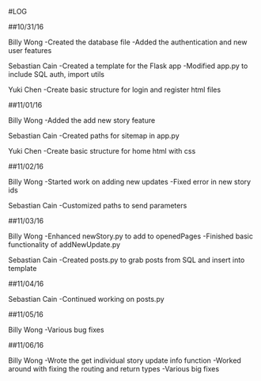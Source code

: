 #LOG

##10/31/16

Billy Wong
      -Created the database file
      -Added the authentication and new user features

Sebastian Cain
      -Created a template for the Flask app
      -Modified app.py to include SQL auth, import utils

Yuki Chen
     -Create basic structure for login and register html files

##11/01/16

Billy Wong
      -Added the add new story feature

Sebastian Cain
      -Created paths for sitemap in app.py

Yuki Chen
     -Create basic structure for home html with css

##11/02/16

Billy Wong
      -Started work on adding new updates
      -Fixed error in new story ids

Sebastian Cain
      -Customized paths to send parameters

##11/03/16

Billy Wong
      -Enhanced newStory.py to add to openedPages
      -Finished basic functionality of addNewUpdate.py

Sebastian Cain
      -Created posts.py to grab posts from SQL and insert into template

##11/04/16

Sebastian Cain
      -Continued working on posts.py


##11/05/16

Billy Wong
      -Various bug fixes

##11/06/16

Billy Wong
      -Wrote the get individual story update info function
      -Worked around with fixing the routing and return types
      -Various big fixes